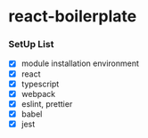# react-boilerplate

### SetUp List

- [x] module installation environment
- [x] react
- [x] typescript
- [x] webpack
- [x] eslint, prettier
- [x] babel
- [x] jest
